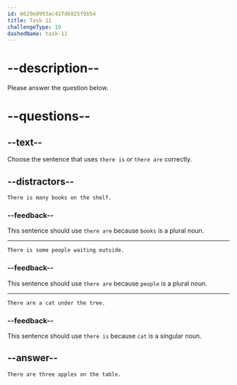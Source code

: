 ```yaml
---
id: 6629e8993ac42fd6825f9b54
title: Task 11
challengeType: 19
dashedName: task-11
---
```


# --description--

Please answer the question below.

# --questions--

## --text--

Choose the sentence that uses `there is` or `there are` correctly.

## --distractors--

`There is many books on the shelf.`

### --feedback--

This sentence should use `there are` because `books` is a plural noun.

---

`There is some people waiting outside.`

### --feedback--

This sentence should use `there are` because `people` is a plural noun.

---

`There are a cat under the tree.`

### --feedback--

This sentence should use `there is` because `cat` is a singular noun.

## --answer--

`There are three apples on the table.`


